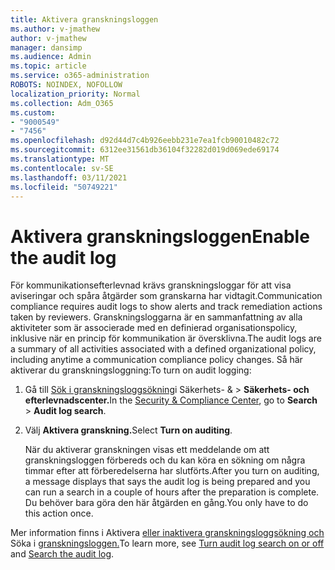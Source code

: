 ```yaml
---
title: Aktivera granskningsloggen
ms.author: v-jmathew
author: v-jmathew
manager: dansimp
ms.audience: Admin
ms.topic: article
ms.service: o365-administration
ROBOTS: NOINDEX, NOFOLLOW
localization_priority: Normal
ms.collection: Adm_O365
ms.custom:
- "9000549"
- "7456"
ms.openlocfilehash: d92d44d7c4b926eebb231e7ea1fcb90010482c72
ms.sourcegitcommit: 6312ee31561db36104f32282d019d069ede69174
ms.translationtype: MT
ms.contentlocale: sv-SE
ms.lasthandoff: 03/11/2021
ms.locfileid: "50749221"
---
```

# <a name="enable-the-audit-log"></a><span data-ttu-id="f48e6-102">Aktivera granskningsloggen</span><span class="sxs-lookup"><span data-stu-id="f48e6-102">Enable the audit log</span></span>

<span data-ttu-id="f48e6-103">För kommunikationsefterlevnad krävs granskningsloggar för att visa aviseringar och spåra åtgärder som granskarna har vidtagit.</span><span class="sxs-lookup"><span data-stu-id="f48e6-103">Communication compliance requires audit logs to show alerts and track remediation actions taken by reviewers.</span></span> <span data-ttu-id="f48e6-104">Granskningsloggarna är en sammanfattning av alla aktiviteter som är associerade med en definierad organisationspolicy, inklusive när en princip för kommunikation är översklivna.</span><span class="sxs-lookup"><span data-stu-id="f48e6-104">The audit logs are a summary of all activities associated with a defined organizational policy, including anytime a communication compliance policy changes.</span></span> <span data-ttu-id="f48e6-105">Så här aktiverar du granskningsloggning:</span><span class="sxs-lookup"><span data-stu-id="f48e6-105">To turn on audit logging:</span></span>

1. <span data-ttu-id="f48e6-106">Gå till [Sök i granskningsloggsökning](https://go.microsoft.com/fwlink/?linkid=2101341)i Säkerhets- &   >  **Säkerhets- och efterlevnadscenter.**</span><span class="sxs-lookup"><span data-stu-id="f48e6-106">In the [Security & Compliance Center](https://go.microsoft.com/fwlink/?linkid=2101341), go to **Search** > **Audit log search**.</span></span>
2. <span data-ttu-id="f48e6-107">Välj **Aktivera granskning.**</span><span class="sxs-lookup"><span data-stu-id="f48e6-107">Select **Turn on auditing**.</span></span>

    <span data-ttu-id="f48e6-108">När du aktiverar granskningen visas ett meddelande om att granskningsloggen förbereds och du kan köra en sökning om några timmar efter att förberedelserna har slutförts.</span><span class="sxs-lookup"><span data-stu-id="f48e6-108">After you turn on auditing, a message displays that says the audit log is being prepared and you can run a search in a couple of hours after the preparation is complete.</span></span> <span data-ttu-id="f48e6-109">Du behöver bara göra den här åtgärden en gång.</span><span class="sxs-lookup"><span data-stu-id="f48e6-109">You only have to do this action once.</span></span>

<span data-ttu-id="f48e6-110">Mer information finns i Aktivera [eller inaktivera granskningsloggsökning och](https://go.microsoft.com/fwlink/?linkid=2129077) Söka i [granskningsloggen.](https://go.microsoft.com/fwlink/?linkid=2123729)</span><span class="sxs-lookup"><span data-stu-id="f48e6-110">To learn more, see [Turn audit log search on or off](https://go.microsoft.com/fwlink/?linkid=2129077) and [Search the audit log](https://go.microsoft.com/fwlink/?linkid=2123729).</span></span>
